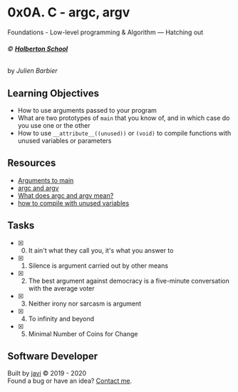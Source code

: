 # 0x0A. C - argc, argv
Foundations - Low-level programming & Algorithm ― Hatching out

###### :copyright: **[Holberton School](https://www.holbertonschool.com/)**
by _Julien Barbier_

## Learning Objectives
* How to use arguments passed to your program
* What are two prototypes of ```main``` that you know of, and in which case do you use one or the other
* How to use ```__attribute__((unused))``` or ```(void)``` to compile functions with unused variables or parameters

## Resources
* [Arguments to main](https://publications.gbdirect.co.uk//c_book/chapter10/arguments_to_main.html)
* [argc and argv](http://crasseux.com/books/ctutorial/argc-and-argv.html)
* [What does argc and argv mean?](https://www.youtube.com/watch?v=aP1ijjeZc24)
* [how to compile with unused variables](https://www.google.com/webhp?q=unused+variable+C)

## Tasks
* [x] 0. It ain't what they call you, it's what you answer to
* [x] 1. Silence is argument carried out by other means
* [x] 2. The best argument against democracy is a five-minute conversation with the average voter
* [x] 3. Neither irony nor sarcasm is argument
* [x] 4. To infinity and beyond
* [x] 5. Minimal Number of Coins for Change

## Software Developer
Built by [javi](https://github.com/javi0x00) :copyright: 2019 - 2020  
Found a bug or have an idea? [Contact me](https://www.linkedin.com/in/javi0x00/).
